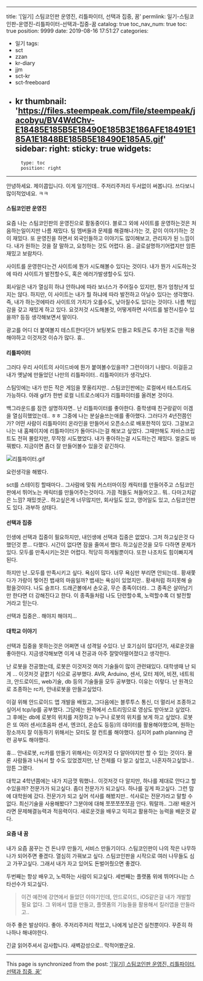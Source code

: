 
---
title: '[일기] 스팀코인판 운영진, 리틀파이터, 선택과 집중, 꿈'
permlink: 일기-스팀코인판-운영진-리틀파이터-선택과-집중-꿈
catalog: true
toc_nav_num: true
toc: true
position: 9999
date: 2019-08-16 17:51:27
categories:
- 일기
tags:
- sct
- zzan
- kr-diary
- jjm
- sct-kr
- sct-freeboard
- kr
thumbnail: 'https://files.steempeak.com/file/steempeak/jacobyu/BV4WdChv-E18485E185B5E18490E185B3E186AFE18491E185A1E1848BE185B5E18490E185A5.gif'
sidebar:
    right:
        sticky: true
widgets:
    -
        type: toc
        position: right
---


안녕하세요. 제이콥입니다.
이게 일기인데.. 주저리주저리 두서없이 써봅니다.
쓰다보니 많이적었네요. ㅋㅋ


#### 스팀코인판 운영진

요즘 나는 스팀코인판의 운영진으로 활동중이다. 블로그 외에 사이트를 운영하는것은 처음하는일이지만 나름 재밌다. 팀 멤버들과 문제를 해결해나가는 것, 같이 이야기하는 것이 재밌다. 또 운영진을 하면서 외국인들하고 이야기도 많이해보고, 관리자가 된 느낌이다. 내가 원하는 것을 잘 말하고, 요청하는 것도 어렵다.  음.. 글로설명하기어렵지만 암튼 재밌고 보람차다.

사이트를 운영한다는건 사이트에 뭔가 시도해볼수 있다는 것이다. 내가 뭔가 시도하는것에 따라 사이트가 발전할수도, 혹은 에러가발생할수도 있다.

회사일은 내가 열심히 하냐 안하냐에 따라 보너스가 주어질수 있지만, 뭔가 엄청난게 있지는 않다. 하지만, 이 사이트는 내가 뭘 하냐에 따라 발전하고 아닐수 있다는 생각했다. 즉, 내가 하는것에따라 사이트의 가치가 오를수도, 낮아질수도 있다는 것이다. 나름 책임감을 갖고 재밌게 하고 있다. 요것저것 시도해볼것, 어떻게하면 사이트를 발전시킬수 있을까? 등등 생각해보면서 말이다.

광고를 어디 더 붙여볼지 테스트한다던가 
보팅봇도 만들고 
R토큰도 추가된 조건을 적용해야하고 
이것저것 이슈가 많다. 휴.. 

#### 리틀파이터

그러다 우리 사이트의 사이드바에 뭔가 붙여볼수있을까? 그런이야기 나왔다. 이걸듣고 내가 옛날에 만들었던 나만의 리틀파이터.. 리틀파이터가 생각났다.

스팀잇에는 내가 만든 작은 게임을 못올리지만.. 
스팀코인판에는 로컬에서 테스트라도 가능하다. 
아래 gif가 한번 로컬 니트로스에다가 리틀파이터를 올려본 것이다.

백그라운드를 잠깐 설명하자면..
난 리틀파이터를 좋아한다. 중학생때 친구랑같이 이겜을 열심히했었는데.. ㅎㅎ 그중에 나는 분실술쓰는애를 좋아했다. 그러다가 4년전쯤인가? 어떤 사람이 리틀파이터 온라인을 만들어서 오픈소스로 배포한적이 있다. 그걸보고 나는 내 홈페이지에 리틀파이터가 돌아다니는걸 해보고 싶었다. 그때만해도 자바스크립트도 전혀 몰랐지만, 무작정 시도했었다. 내가 좋아하는걸 시도하는건 재밌다. 얼굴도 바꿔봤다. 지금이면 좀더 잘 만들어볼수 있을것 같긴하다.


![리틀파이터.gif](https://files.steempeak.com/file/steempeak/jacobyu/BV4WdChv-E18485E185B5E18490E185B3E186AFE18491E185A1E1848BE185B5E18490E185A5.gif)

요런생각을 해봤다.

sct를 스테이킹 할때마다.. 그사람에 맞춰 커스터마이징 캐릭터를 만들어주고
스팀코인판에서 뛰어노는 캐릭터를 만들어주는것이다. 가끔 적들도 쳐들어오고..
뭐.. 다마고치같은 느낌? 재밌겟군..
하고싶은게 너무많지만, 회사일도 있고, 영어일도 있고, 스팀코인판도 있다. 과부하 상태다.

#### 선택과 집중

인생에 선택과 집중이 필요하지만, 내인생에 선택과 집중은 없었다. 그저 하고싶은것 다 했던것 뿐... 다했다. 시간이 없다면 잠을 줄여서 했다. 하고싶은것을 모두 다하면 문제가 있다. 모두를 만족시키는것은 어렵다. 적당히 하게될뿐이다. 또한 나조차도 힘이빠지게된다. 

하지만 난..모두를 만족시키고 싶다. 욕심이 많다. 너무 욕심만 부리면 안되는데.. 황새쫓다가 가랑이 찢어진 뱁새의 마음일까? 뱁새는 욕심이 있었지만.. 황새처럼 하지못해 슬펐을것이다. 나도 슬프다. 드래곤볼에서 손오공, 무슨 종족이더라.. 그 종족은 살아남기만 한다면 더 강해진다고 한다. 이 종족들처럼 나도 단련할수록, 노력할수록 더 발전할 거라고 믿는다. 

선택과 집중은.. 해야지 해야지...

#### 대학교 이야기

선택과 집중을 못하는것은 어쩌면 내 성격일 수있다. 난 호기심이 많다던가, 새로운것을 좋아한다. 지금생각해보면 이게 내 전공과 아주 잘맞아떨어졌다고 생각한다. 

난 로봇을 전공했는데, 로봇은 이것저것 여러 기술들이 많이 관련돼있다. 대학생때 난 되게 ... 이것저것 겉핡기 식으로 공부했다. AVR, Arduino, 센서, 모터 제어, 비젼, 네트워크, 안드로이드, web기술, db 등의 기술들을 모두 공부했다. 이유는 이렇다. 난 원격으로 조종하는 rc카, 안내로봇을 만들고싶었다. 

이걸 위해 안드로이드 앱 개발을 배웠고, 그다음에는 블루투스 통신, 더 멀리서 조종하고 싶어서 tcp/ip를 공부했다. 그담에는 원격에서 스트리밍으로 영상도 받아보고 싶었다. 그 후에는 db에 로봇의 위치를 저장하고 누구나 로봇의 위치를 보게 하고 싶었다. 로봇은 또 여러 센서(초음파 센서, 엔코더, 온습도 등등)의 데이터를 활용해야했으며, 원하는 장소까지 잘 이동하기 위해서는 모터도 잘 컨트롤 해야했다. 심지어 path planning 관련 공부도 해야했다. 

휴... 안내로봇, rc카를 만들기 위해서는 이것저것 다 알아야지만 할 수 있는 것이다. 물론 사람들과 나눠서 할 수도 있었겠지만, 난 전체를 다 알고 싶었고, 나혼자하고싶었나.. 암튼 그랬다.

대학교 4학년쯤에는 내가 지금껏 뭐했나.. 이것저것 다 알지만, 하나를 제대로 안다고 할 수있을까? 전문가가 되고싶다. 좀더 전문가가 되고싶다. 하나를 깊게 파고싶다. 그런 맘에 대학원에 갔다. 전문가가 되고 싶어 석사를 해봤지만.. 석사로는 전문가라고 말할 수 없다. 최신기술을 사용해봤다? 그분야에 대해 쪼쪼쪼쪼쪼끔 안다. 뭐랄까.. 그래! 배운거라면 문제해결능력과 적응력이다. 새로운것을 배우고 익히고 활용하는 능력을 배운것 같다. 

#### 요즘 내 꿈

내가 요즘 꿈꾸는 건 돈나무 만들기, 서비스 만들기이다. 
스팀코인판이 나의 작은 나무하나가 되어주면 좋겠다. 열심히 가꿔보고 싶다.
스팀코인판을 시작으로 여러 나무들도 심고 가꾸고싶다.
그래서 내가 자고 있어도 돈벌어줬으면 좋겠다. 

두번째는 항상 배우고, 노력하는 사람이 되고싶다.
세번째는 플랫폼 위에 뛰어다니는 스타선수가 되고싶다. 

> 이건 예전에 강연에서 들었던 이야기인데, 안드로이드, iOS같은걸 내가 개발할 필요 없다.
그 위에서 앱을 만들고, 플랫폼의 기능들을 활용해서 킬러앱을 만들라고..


아주 좋은 발상이다. 좋아.
주저리주저리 적었고, 나에게 남은건 실천뿐이다.
꾸준히 하나하나 해내야한다.

긴글 읽어주셔서 감사합니다.
새벽감성으로.. 막적어봤군요.

- - -

This page is synchronized from the post: ['[일기] 스팀코인판 운영진, 리틀파이터, 선택과 집중, 꿈'](https://steempeak.com/@jacobyu/4gjfav)
